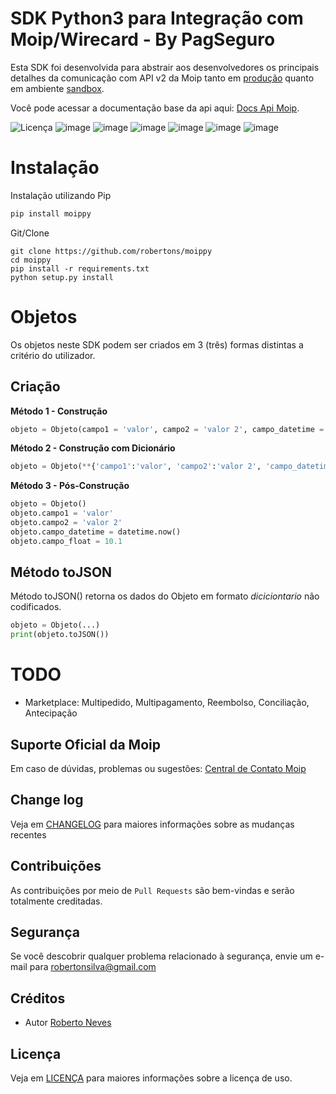 


# SDK Python3 para Integração com Moip/Wirecard - By PagSeguro

Esta SDK foi desenvolvida para abstrair aos desenvolvedores os principais detalhes da comunicação com API v2 da Moip tanto em [produção](https://moip.com.br/) quanto em ambiente [sandbox](hhttps://conta-sandbox.moip.com.br/).

Você pode acessar a documentação base da api aqui: [Docs Api Moip](https://docs.moip.com.br/).

![Licença](https://img.shields.io/github/license/robertons/moippy) ![image](https://img.shields.io/pypi/v/moippy) ![image](https://img.shields.io/pypi/status/moippy) ![image](https://img.shields.io/badge/python-v3.7-blue) ![image](https://img.shields.io/badge/build-passing-brightgreen) ![image](https://img.shields.io/badge/coverage-100%25-brightgreen) ![image](https://img.shields.io/github/last-commit/robertons/moippy)

# Instalação
Instalação utilizando Pip
```bash
pip install moippy
```
Git/Clone
```
git clone https://github.com/robertons/moippy
cd moippy
pip install -r requirements.txt
python setup.py install
```
# Objetos

Os objetos neste SDK podem ser criados em 3 (três) formas distintas a critério do utilizador.

## Criação

**Método 1 - Construção**
```python
objeto = Objeto(campo1 = 'valor', campo2 = 'valor 2', campo_datetime = datetime.now(), campo_float = 10.1)
```
**Método 2 - Construção com Dicionário**
```python
objeto = Objeto(**{'campo1':'valor', 'campo2':'valor 2', 'campo_datetime':datetime.now(), 'campo_float' = 10.1})
```
**Método 3 - Pós-Construção**
```python
objeto = Objeto()
objeto.campo1 = 'valor'
objeto.campo2 = 'valor 2'
objeto.campo_datetime = datetime.now()
objeto.campo_float = 10.1
```
##  Método toJSON

Método toJSON() retorna os dados do Objeto em formato *diciciontario* não codificados.

```python
objeto = Objeto(...)
print(objeto.toJSON())
```

# TODO
- Marketplace:  Multipedido, Multipagamento, Reembolso, Conciliação, Antecipação

## Suporte Oficial da Moip

Em caso de dúvidas, problemas ou sugestões:  [Central de Contato Moip](https://moip.com.br/contato/)

## Change log

Veja em  [CHANGELOG](CHANGELOG.md) para maiores informações sobre as mudanças recentes

## Contribuições

As contribuições  por meio de `Pull Requests` são bem-vindas e serão totalmente creditadas.

## Segurança

Se você descobrir qualquer problema relacionado à segurança, envie um e-mail para robertonsilva@gmail.com

## Créditos

- Autor [Roberto Neves](https://github.com/robertons)

## Licença
Veja em  [LICENÇA](LICENSE) para maiores informações sobre a licença de uso.
